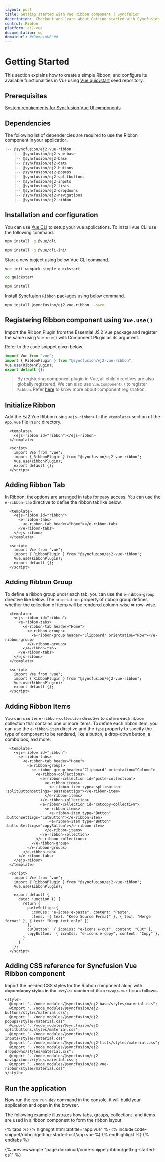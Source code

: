 ```yaml
---
layout: post
title: Getting started with Vue Ribbon component | Syncfusion
description:  Checkout and learn about Getting started with Syncfusion Vue Ribbon component of Syncfusion Essential JS 2 and more.
control: Ribbon
platform: ej2-vue
documentation: ug
domainurl: ##DomainURL##
---
```


# Getting Started

This section explains how to create a simple Ribbon, and configure its available
functionalities in Vue using [Vue quickstart](https://github.com/vuejs/vue-cli) seed repository.

## Prerequisites

[System requirements for Syncfusion Vue UI components](https://ej2.syncfusion.com/vue/documentation/system-requirements/)

## Dependencies

The following list of dependencies are required to use the Ribbon component in your application.

```js
|-- @syncfusion/ej2-vue-ribbon
    |-- @syncfusion/ej2-vue-base
    |-- @syncfusion/ej2-base
    |-- @syncfusion/ej2-data
    |-- @syncfusion/ej2-buttons
    |-- @syncfusion/ej2-popups
    |-- @syncfusion/ej2-splitbuttons
    |-- @syncfusion/ej2-inputs
    |-- @syncfusion/ej2-lists
    |-- @syncfusion/ej2-dropdowns    
    |-- @syncfusion/ej2-navigations        
    |-- @syncfusion/ej2-ribbon
```

## Installation and configuration

You can use [Vue CLI](https://github.com/vuejs/vue-cli) to setup your vue applications.
To install Vue CLI use the following command.

```bash
npm install -g @vue/cli

npm install -g @vue/cli-init
```

Start a new project using below Vue CLI command.

```bash
vue init webpack-simple quickstart

cd quickstart

npm install

```

Install Syncfusion `Ribbon` packages using below command.

```bash
npm install @syncfusion/ej2-vue-ribbon --save
```

## Registering Ribbon component using `Vue.use()`

Import the Ribbon Plugin from the Essential JS 2 Vue package and register the same using `Vue.use()` with Component Plugin as its argument.

Refer to the code snippet given below.

```javascript
import Vue from "vue";
import { RibbonPlugin } from "@syncfusion/ej2-vue-ribbon";
Vue.use(RibbonPlugin);
export default {};
```

> By registering component plugin in Vue, all child directives are also globally registered.
> We can also use `Vue.Component()` to register `Ribbon`.
> Refer [here](https://ej2.syncfusion.com/vue/documentation/getting-started/tutorial#register-the-syncfusion-vue-component) to know more about component registration.

## Initialize Ribbon

Add the EJ2 Vue Ribbon using `<ejs-ribbon>` to the `<template>` section of the `App.vue` file in `src` directory.

```
  <template>
    <ejs-ribbon id="ribbon"></ejs-ribbon>
  </template>

  <script>
    import Vue from "vue";
    import { RibbonPlugin } from "@syncfusion/ej2-vue-ribbon";
    Vue.use(RibbonPlugin);
    export default {};
  </script>

```

## Adding Ribbon Tab

In Ribbon, the options are arranged in tabs for easy access. You can use the `e-ribbon-tab` directive to define the ribbon tab like below.

```
  <template>
    <ejs-ribbon id="ribbon">
      <e-ribbon-tabs>
        <e-ribbon-tab header="Home"></e-ribbon-tab>
      </e-ribbon-tabs>
    </ejs-ribbon>
  </template>

  <script>
    import Vue from "vue";
    import { RibbonPlugin } from "@syncfusion/ej2-vue-ribbon";
    Vue.use(RibbonPlugin);
    export default {};
  </script>

```

## Adding Ribbon Group

To define a ribbon group under each tab, you can use the `e-ribbon-group` directive like below. The `orientation` property of ribbon group defines whether the collection of items will be rendered column-wise or row-wise.

```
  <template>
    <ejs-ribbon id="ribbon">
      <e-ribbon-tabs>
        <e-ribbon-tab header="Home">
          <e-ribbon-groups>
            <e-ribbon-group header="Clipboard" orientation="Row"></e-ribbon-group>
          </e-ribbon-groups>
        </e-ribbon-tab>
      </e-ribbon-tabs>
    </ejs-ribbon>
  </template>

  <script>
    import Vue from "vue";
    import { RibbonPlugin } from "@syncfusion/ej2-vue-ribbon";
    Vue.use(RibbonPlugin);
    export default {};
  </script>

```

## Adding Ribbon Items

You can use the `e-ribbon-collection` directive to define each ribbon collection that contains one or more items. To define each ribbon item, you can use the `e-ribbon-item` directive and the `type` property to specify the type of component to be rendered, like a button, a drop-down button, a combo box, and more.

```
  <template>
    <ejs-ribbon id="ribbon">
      <e-ribbon-tabs>
        <e-ribbon-tab header="Home">
          <e-ribbon-groups>
            <e-ribbon-group header="Clipboard" orientation="Column">
              <e-ribbon-collections>
                <e-ribbon-collection id="paste-collection">
                  <e-ribbon-items>
                    <e-ribbon-item type="SplitButton" :splitButtonSettings="pasteSettigs"></e-ribbon-item>
                  </e-ribbon-items>
                </e-ribbon-collection>
                <e-ribbon-collection id="cutcopy-collection">
                  <e-ribbon-items>
                    <e-ribbon-item type="Button" :buttonSettings="cutButton"></e-ribbon-item>
                    <e-ribbon-item type="Button" :buttonSettings="copyButton"></e-ribbon-item>
                  </e-ribbon-items>
                </e-ribbon-collection>
              </e-ribbon-collections>
            </e-ribbon-group>
          </e-ribbon-groups>
        </e-ribbon-tab>
      </e-ribbon-tabs>
    </ejs-ribbon>
  </template>

  <script>
    import Vue from "vue";
    import { RibbonPlugin } from "@syncfusion/ej2-vue-ribbon";
    Vue.use(RibbonPlugin);

    export default {
      data: function () {
        return {
          pasteSettigs:{ 
            iconCss: "e-icons e-paste", content: "Paste",
            items: [{ text: "Keep Source Format" }, { text: "Merge format" }, { text: "Keep text only" }]
          },
          cutButton:  { iconCss: "e-icons e-cut", content: "Cut" },
          copyButton:  { iconCss: "e-icons e-copy", content: "Copy" },
        }
      }
    };
  </script>

```

## Adding CSS reference for Syncfusion Vue Ribbon component

Import the needed CSS styles for the Ribbon component along with dependency styles in the `<style>` section of the `src/App.vue` file as follows.

```
<style>
  @import "../node_modules/@syncfusion/ej2-base/styles/material.css";
  @import "../node_modules/@syncfusion/ej2-buttons/styles/material.css";  
  @import "../node_modules/@syncfusion/ej2-popups/styles/material.css";
  @import "../node_modules/@syncfusion/ej2-splitbuttons/styles/material.css";
  @import "../node_modules/@syncfusion/ej2-inputs/styles/material.css";
  @import "../node_modules/@syncfusion/ej2-lists/styles/material.css";
  @import "../node_modules/@syncfusion/ej2-dropdowns/styles/material.css";
  @import "../node_modules/@syncfusion/ej2-navigations/styles/material.css";
  @import "../node_modules/@syncfusion/ej2-vue-ribbon/styles/material.css";
</style>

```

## Run the application

Now run the `npm run dev` command in the console, it will build your application and open in the browser.

The following example illustrates how tabs, groups, collections, and items are used in a ribbon component to form the ribbon layout.

{% tabs %}
{% highlight html tabtitle="app.vue" %}
{% include code-snippet/ribbon/getting-started-cs1/app.vue %}
{% endhighlight %}
{% endtabs %}
        
{% previewsample "page.domainurl/code-snippet/ribbon/getting-started-cs1" %}
